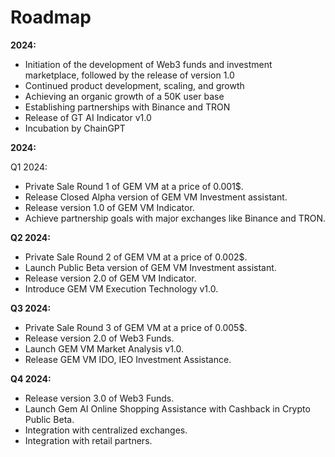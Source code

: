 # Roadmap

**2024:**

* Initiation of the development of Web3 funds and investment marketplace, followed by the release of version 1.0
* Continued product development, scaling, and growth
* Achieving an organic growth of a 50K user base
* Establishing partnerships with Binance and TRON
* Release of GT AI Indicator v1.0
* Incubation by ChainGPT

**2024:**

Q1 2024:

* Private Sale Round 1 of GEM VM at a price of 0.001$.
* Release Closed Alpha version of GEM VM Investment assistant.
* Release version 1.0 of GEM VM Indicator.
* Achieve partnership goals with major exchanges like Binance and TRON.

**Q2 2024:**

* Private Sale Round 2 of GEM VM at a price of 0.002$.
* Launch Public Beta version of GEM VM Investment assistant.
* Release version 2.0 of GEM VM Indicator.
* Introduce GEM VM Execution Technology v1.0.

**Q3 2024:**

* Private Sale Round 3 of GEM VM at a price of 0.005$.
* Release version 2.0 of Web3 Funds.
* Launch GEM VM Market Analysis v1.0.
* Release GEM VM IDO, IEO Investment Assistance.

**Q4 2024:**

* Release version 3.0 of Web3 Funds.
* Launch Gem AI Online Shopping Assistance with Cashback in Crypto Public Beta.
* Integration with centralized exchanges.
* Integration with retail partners.
